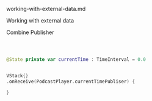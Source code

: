 working-with-external-data.md



Working with external data



Combine Publisher


```swift



@State private var currentTime : TimeInterval = 0.0


VStack{}
.onReceive(PodcastPlayer.currentTimePubliser) {

}

```



